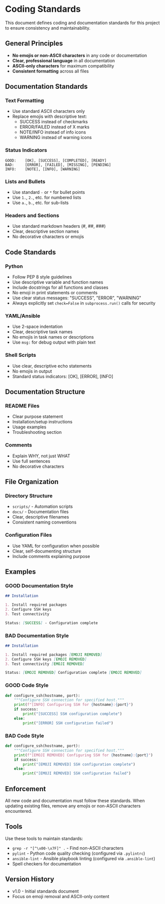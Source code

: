 # Coding Standards

This document defines coding and documentation standards for this project to ensure consistency and maintainability.

## General Principles

- **No emojis or non-ASCII characters** in any code or documentation
- **Clear, professional language** in all documentation
- **ASCII-only characters** for maximum compatibility
- **Consistent formatting** across all files

## Documentation Standards

### Text Formatting
- Use standard ASCII characters only
- Replace emojis with descriptive text:
  - SUCCESS instead of checkmarks
  - ERROR/FAILED instead of X marks
  - NOTE/INFO instead of info icons
  - WARNING instead of warning icons

### Status Indicators
```
GOOD:    [OK], [SUCCESS], [COMPLETED], [READY]
BAD:     [ERROR], [FAILED], [MISSING], [PENDING]
INFO:    [NOTE], [INFO], [WARNING]
```

### Lists and Bullets
- Use standard `-` or `*` for bullet points
- Use `1.`, `2.`, etc. for numbered lists
- Use `a.`, `b.`, etc. for sub-lists

### Headers and Sections
- Use standard markdown headers (#, ##, ###)
- Clear, descriptive section names
- No decorative characters or emojis

## Code Standards

### Python
- Follow PEP 8 style guidelines
- Use descriptive variable and function names
- Include docstrings for all functions and classes
- No emoji in print statements or comments
- Use clear status messages: "SUCCESS", "ERROR", "WARNING"
- Always explicitly set `check=False` in `subprocess.run()` calls for security

### YAML/Ansible
- Use 2-space indentation
- Clear, descriptive task names
- No emojis in task names or descriptions
- Use `msg:` for debug output with plain text

### Shell Scripts
- Use clear, descriptive echo statements
- No emojis in output
- Standard status indicators: [OK], [ERROR], [INFO]

## Documentation Structure

### README Files
- Clear purpose statement
- Installation/setup instructions
- Usage examples
- Troubleshooting section

### Comments
- Explain WHY, not just WHAT
- Use full sentences
- No decorative characters

## File Organization

### Directory Structure
- `scripts/` - Automation scripts
- `docs/` - Documentation files
- Clear, descriptive filenames
- Consistent naming conventions

### Configuration Files
- Use YAML for configuration when possible
- Clear, self-documenting structure
- Include comments explaining purpose

## Examples

### GOOD Documentation Style
```markdown
## Installation

1. Install required packages
2. Configure SSH keys
3. Test connectivity

Status: [SUCCESS] - Configuration complete
```

### BAD Documentation Style
```markdown
## Installation

1. Install required packages [EMOJI REMOVED]
2. Configure SSH keys [EMOJI REMOVED]
3. Test connectivity [EMOJI REMOVED]

Status: [EMOJI REMOVED] Configuration complete [EMOJI REMOVED]
```

### GOOD Code Style
```python
def configure_ssh(hostname, port):
    """Configure SSH connection for specified host."""
    print(f"[INFO] Configuring SSH for {hostname}:{port}")
    if success:
        print("[SUCCESS] SSH configuration complete")
    else:
        print("[ERROR] SSH configuration failed")
```

### BAD Code Style
```python
def configure_ssh(hostname, port):
    """Configure SSH connection for specified host."""
    print(f"[EMOJI REMOVED] Configuring SSH for {hostname}:{port}")
    if success:
        print("[EMOJI REMOVED] SSH configuration complete")
    else:
        print("[EMOJI REMOVED] SSH configuration failed")
```

## Enforcement

All new code and documentation must follow these standards. When updating existing files, remove any emojis or non-ASCII characters encountered.

## Tools

Use these tools to maintain standards:
- `grep -r "[^\x00-\x7F]" .` - Find non-ASCII characters
- `pylint` - Python code quality checking (configured via `.pylintrc`)
- `ansible-lint` - Ansible playbook linting (configured via `.ansible-lint`)
- Spell checkers for documentation

## Version History

- v1.0 - Initial standards document
- Focus on emoji removal and ASCII-only content
